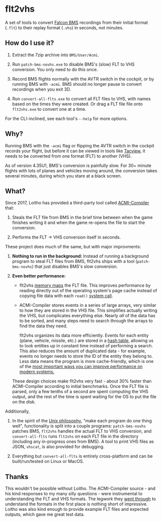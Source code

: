 # flt2vhs

A set of tools to convert
[Falcon BMS](https://www.benchmarksims.org/forum/content.php) recordings
from their initial format (`.flt`) to their replay format (`.vhs`)
in seconds, not minutes.

## How do I use it?

1. Extract the 7zip archive into `BMS/User/Acmi`.

2. Run `patch-bms-novhs.exe` to disable BMS's (slow) FLT to VHS conversion.
   You only need to do this once.

3. Record BMS flights normally with the AVTR switch in the cockpit,
   or by running BMS with `-acmi`. BMS should no longer pause to convert
   recordings when you exit 3D.

4. Run `convert-all-flts.exe` to convert all FLT files to VHS,
   with names based on the times they were created.
   Or drag a FLT file file onto `flt2vhs.exe` to convert one at a time.

For the CLI-inclined, see each tool's `--help` for more options.

## Why?

Running BMS with the `-acmi` flag or flipping the AVTR switch in the cockpit
records your flight, but before it can be viewed in tools like
[Tacview](https://www.tacview.net/product/en/), it needs to be converted
from one format (FLT) to another (VHS).

As of version 4.35U1, BMS's conversion is painfully slow.
For 30+ minute flights with lots of planes and vehicles moving around,
the conversion takes several minutes, during which you stare at a black screen.

## What?

Since 2017, Loitho has provided a third-party tool called
[ACMI-Compiler](https://github.com/loitho/acmi-compiler) that:

1. Steals the FLT file from BMS in the brief time between when the game
   finishes writing it and when the game re-opens the file to start the conversion.

2. Performs the FLT -> VHS conversion itself in seconds.

These project does much of the same, but with major improvments:

1. **Nothing to run in the background:** Instead of running a background program
   to steal FLT files from BMS, flt2vhs ships with a tool (`patch-bms-novhs`)
   that just disables BMS's slow conversion.

2. **Even better performance:**

    - flt2vhs [memory maps](https://en.wikipedia.org/wiki/Memory-mapped_file#Benefits)
      the FLT file. This improves performance by reading directly out of the
      operating system's page cache instead of copying file data with each
      `read()` [system call](https://en.wikipedia.org/wiki/System_call).

    - ACMI-Compiler stores events in a series of large arrays, very similar to
      how they are stored in the VHS file. This simplifies actually writing the VHS,
      but complicates everything else. Nearly _all_ of the data has to be sorted,
      and many steps need to search through the arrays to find the data they need.

      flt2vhs organizes its data more efficiently.
      Events for each entity (plane, vehicle, missile, etc.) are stored in a
      [hash table](https://en.wikipedia.org/wiki/Hash_table), allowing us to
      look entities up in constant time instead of performing a search.
      This also reduces the amount of duplicated data - for example,
      events no longer needs to store the ID of the entity they belong to.
      Less data means the program is more cache-friendly, which is one of the
      [most important ways you can improve performance on modern systems.](https://www.youtube.com/watch?v=0_Byw9UMn9g)

    These design choices make flt2vhs very fast - about 30% faster than
    ACMI-Compiler according to initial benchmarks.
    Once the FLT file is parsed, only a few tenths of a second are spent
    computing the VHS output, and the rest of the time is spent waiting for the
    OS to put the file on the disk.

Additionally,

1. In the spirit of the [Unix philosophy](https://en.wikipedia.org/wiki/Unix_philosophy),
   "make each program do one thing well", functionality is split into a couple programs:
   `patch-bms-novhs` patches BMS, `flt2vhs` handles the actual FLT to VHS conversion,
   and `convert-all-flts` runs `flt2vhs` on each FLT file in the directory
   (including any in-progress ones from BMS).
   A tool to print VHS files as JSON, `vhscat`, is also provided for debugging.

2. Everything but `convert-all-flts` is entirely cross-platform and can be
   built/run/tested on Linux or MacOS.

## Thanks

This wouldn't be possible without Loitho.
The ACMI-Compiler source - and his kind responses to my many silly questions -
were instrumental to understanding the FLT and VHS formats.
The legwork they [went through](https://www.benchmarksims.org/forum/showthread.php?32245-Beta-ACMI-compiler&highlight=acmi+compiler)
to understand the formats in the first place is nothing short of impressive.
Loitho was also kind enough to provide example FLT files and expected outputs,
which gave me great test data.
